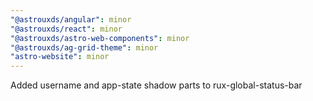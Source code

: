 ```yaml
---
"@astrouxds/angular": minor
"@astrouxds/react": minor
"@astrouxds/astro-web-components": minor
"@astrouxds/ag-grid-theme": minor
"astro-website": minor
---
```


Added username and app-state shadow parts to rux-global-status-bar
